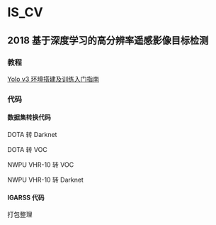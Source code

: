 # IS_CV

## 2018 基于深度学习的高分辨率遥感影像目标检测

### 教程

[Yolo v3 环境搭建及训练入门指南](https://github.com/lqwrl542293/JL-Yang_CV/blob/master/ObjectDetection2018/yolo-v3.md)

### 代码

#### 数据集转换代码

DOTA 转 Darknet

DOTA 转 VOC

NWPU VHR-10 转 VOC

NWPU VHR-10 转 Darknet

#### IGARSS 代码

打包整理